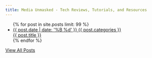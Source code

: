 ```yaml
---
title: Media Unmasked - Tech Reviews, Tutorials, and Resources
---
```


<div class="wrapper scene-element scene-element--fadeUp10">
  <ul class="posts">
    {% for post in site.posts limit: 99 %}
      <li class="post">
        <a href="{{ site.url }}{{ site.baseurl }}{{ post.url }}" class="scene-element scene-element--fadeBig" style="background: url({{ site.url }}{{ site.baseurl }}{{ post.image }}) center center no-repeat;">
          <div class="post-details">
            <span class="post-date">{{ post.date | date: '%B %d'  }}</span>
            <span class="post-category">{{ post.categories }}</span>
          </div>
          <span class="post-title">{{ post.title }}</span>
        </a>
      </li>
    {% endfor %}
  </ul>
</div>
<div class="container scene-element scene-element--fadeDown10">
  <div class="center-align"><a href="{{ site.url }}{{ site.baseurl }}/sitemap/" class="btn blue darken-4">View All Posts</a></div>
</div>